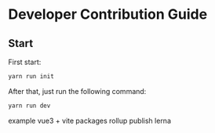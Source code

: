 # Developer Contribution Guide

## Start

First start:

```bash
yarn run init
```

After that, just run the following command:

```bash
yarn run dev
```

example vue3 + vite
packages rollup
publish lerna
